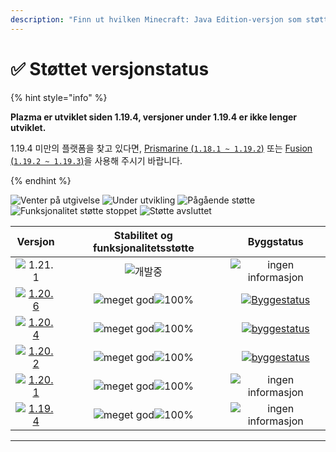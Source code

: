 ```yaml
---
description: "Finn ut hvilken Minecraft: Java Edition-versjon som støttes av Plazma."
---
```


# ✅ Støttet versjonstatus

{% hint style="info" %}

**Plazma er utviklet siden 1.19.4, versjoner under 1.19.4 er ikke lenger utviklet.**

1.19.4 미만의 플랫폼을 찾고 있다면, [Prismarine (`1.18.1 ~ 1.19.2`)](https://github.com/PrismarineTeam/Prismarine) 또는 [Fusion (`1.19.2 ~ 1.19.3`)](https://github.com/RuinedTechnologyUnify/Fusion)을 사용해 주시기 바랍니다.

{% endhint %}

[wtr]: <https://badge.plazmamc.org/0/Venter på utgivelse>
[idv]: https://badge.plazmamc.org/1/under%20utvikling
[atv]: https://badge.plazmamc.org/2/pågående%20støtte
[fse]: https://badge.plazmamc.org/6/funksjonalitet%20støtte%20stoppet
[eol]: https://badge.plazmamc.org/4/støtte%20avsluttet
[ukn]: https://badge.plazmamc.org/0/ingen%20informasjon
[vgd]: https://badge.plazmamc.org/1/meget%20god
[mid]: https://badge.plazmamc.org/6/vanlig
[100]: https://badge.plazmamc.org/prosent/100

![Venter på utgivelse][wtr] ![Under utvikling][idv] ![Pågående støtte][atv] ![Funksjonalitet støtte stoppet][fse] ![Støtte avsluttet][eol]

|                                      Versjon                                      | Stabilitet    og    funksjonalitetsstøtte |                                              Byggstatus                                              |
| :-------------------------------------------------------------------------------: | :---------------------------------------: | :--------------------------------------------------------------------------------------------------: |
|                    ![1.21.1](https://badge.plazmamc.org/0/1.21)                   |                ![개발중][idv]                |                                       ![ingen informasjon][ukn]                                      |
| [![1.20.6](https://badge.plazmamc.org/2/1.20.6)](https://git.plazmamc.org/1.20.6) |       ![meget god][vgd]![100%][100]       | [![Byggestatus](https://build.plazmamc.org/1.20.6)](https://build.plazmamc.org/1.20.6?redirect=true) |
| [![1.20.4](https://badge.plazmamc.org/6/1.20.4)](https://git.plazmamc.org/1.20.4) |       ![meget god][vgd]![100%][100]       | [![byggestatus](https://build.plazmamc.org/1.20.4)](https://build.plazmamc.org/1.20.4?redirect=true) |
| [![1.20.2](https://badge.plazmamc.org/4/1.20.2)](https://git.plazmamc.org/1.20.2) |       ![meget god][vgd]![100%][100]       | [![byggestatus](https://build.plazmamc.org/1.20.2)](https://build.plazmamc.org/1.20.2?redirect=true) |
| [![1.20.1](https://badge.plazmamc.org/4/1.20.1)](https://git.plazmamc.org/1.20.1) |       ![meget god][vgd]![100%][100]       |                                       ![ingen informasjon][ukn]                                      |
| [![1.19.4](https://badge.plazmamc.org/4/1.19.4)](https://git.plazmamc.org/1.19.4) |       ![meget god][vgd]![100%][100]       |                                       ![ingen informasjon][ukn]                                      |

***
